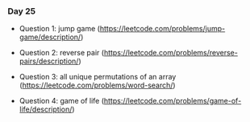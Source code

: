 
### Day 25

- Question 1: jump game (https://leetcode.com/problems/jump-game/description/)

- Question 2: reverse pair (https://leetcode.com/problems/reverse-pairs/description/)

- Question 3: all unique permutations of an array (https://leetcode.com/problems/word-search/)

- Question 4: game of life (https://leetcode.com/problems/game-of-life/description/)

